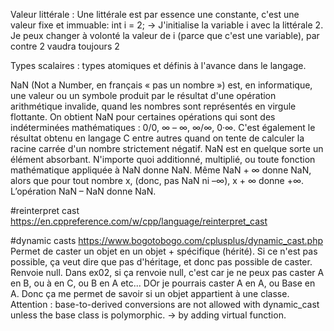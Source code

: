 Valeur littérale : Une littérale est par essence une constante, c'est une valeur fixe et immuable:
int i = 2;
-> J'initialise la variable i avec la littérale 2. Je peux changer à volonté la valeur de i (parce que c'est une variable), par contre 2 vaudra toujours 2 

Types scalaires : types atomiques et définis à l'avance dans le langage.

NaN (Not a Number, en français « pas un nombre ») est, en informatique, une valeur ou un symbole produit par le résultat d'une opération arithmétique invalide, quand les nombres sont représentés en virgule flottante. On obtient NaN pour certaines opérations qui sont des indéterminées mathématiques : 0/0, ∞ – ∞, ∞/∞, 0·∞. C'est également le résultat obtenu en langage C entre autres quand on tente de calculer la racine carrée d'un nombre strictement négatif.
NaN est en quelque sorte un élément absorbant. N'importe quoi additionné, multiplié, ou toute fonction mathématique appliquée à NaN donne NaN. Même NaN + ∞ donne NaN, alors que pour tout nombre x, (donc, pas NaN ni –∞), x + ∞ donne +∞. L’opération NaN – NaN donne NaN.


#reinterpret cast
https://en.cppreference.com/w/cpp/language/reinterpret_cast

#dynamic casts
https://www.bogotobogo.com/cplusplus/dynamic_cast.php
Permet de caster un objet en un objet + spécifique (hérité). Si ce n'est pas possible, ça veut dire que pas d'héritage, et donc pas possible de caster. Renvoie null.
Dans ex02, si ça renvoie null, c'est car je ne peux pas caster A en B, ou à en C, ou B en A etc... DOr je pourrais caster A en A, ou Base en A. Donc ça me permet de savoir si un objet appartient à une classe.
Attention : base-to-derived conversions are not allowed with dynamic_cast unless the base class is polymorphic. ->  by adding virtual function.